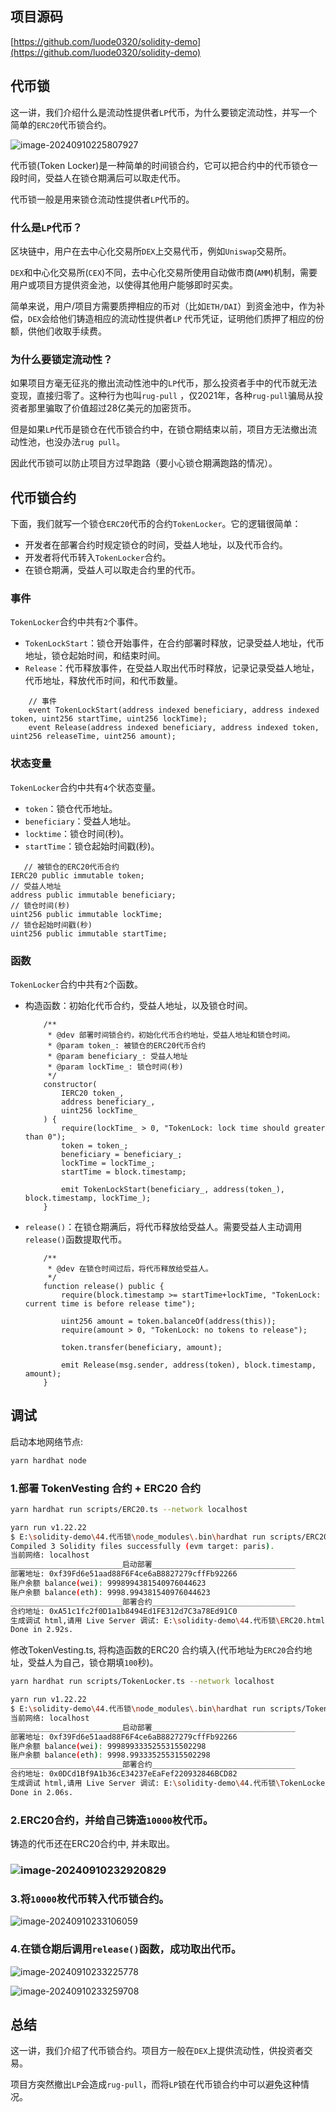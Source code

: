 ## 项目源码

[https://github.com/luode0320/solidity-demo](https://github.com/luode0320/solidity-demo)

## 代币锁

这一讲，我们介绍什么是流动性提供者`LP`代币，为什么要锁定流动性，并写一个简单的`ERC20`代币锁合约。

![image-20240910225807927](../../../picture/image-20240910225807927.png)

代币锁(Token Locker)是一种简单的时间锁合约，它可以把合约中的代币锁仓一段时间，受益人在锁仓期满后可以取走代币。

代币锁一般是用来锁仓流动性提供者`LP`代币的。

### 什么是`LP`代币？

区块链中，用户在去中心化交易所`DEX`上交易代币，例如`Uniswap`交易所。

`DEX`和中心化交易所(`CEX`)不同，去中心化交易所使用自动做市商(`AMM`)机制，需要用户或项目方提供资金池，以使得其他用户能够即时买卖。

简单来说，用户/项目方需要质押相应的币对（比如`ETH/DAI`）到资金池中，作为补偿，`DEX`会给他们铸造相应的流动性提供者`LP`
代币凭证，证明他们质押了相应的份额，供他们收取手续费。

### 为什么要锁定流动性？

如果项目方毫无征兆的撤出流动性池中的`LP`代币，那么投资者手中的代币就无法变现，直接归零了。这种行为也叫`rug-pull`
，仅2021年，各种`rug-pull`骗局从投资者那里骗取了价值超过28亿美元的加密货币。

但是如果`LP`代币是锁仓在代币锁合约中，在锁仓期结束以前，项目方无法撤出流动性池，也没办法`rug pull`。

因此代币锁可以防止项目方过早跑路（要小心锁仓期满跑路的情况）。

## 代币锁合约

下面，我们就写一个锁仓`ERC20`代币的合约`TokenLocker`。它的逻辑很简单：

- 开发者在部署合约时规定锁仓的时间，受益人地址，以及代币合约。
- 开发者将代币转入`TokenLocker`合约。
- 在锁仓期满，受益人可以取走合约里的代币。

### 事件

`TokenLocker`合约中共有`2`个事件。

- `TokenLockStart`：锁仓开始事件，在合约部署时释放，记录受益人地址，代币地址，锁仓起始时间，和结束时间。
- `Release`：代币释放事件，在受益人取出代币时释放，记录记录受益人地址，代币地址，释放代币时间，和代币数量。

```solidity
    // 事件
    event TokenLockStart(address indexed beneficiary, address indexed token, uint256 startTime, uint256 lockTime);
    event Release(address indexed beneficiary, address indexed token, uint256 releaseTime, uint256 amount);
```

### 状态变量

`TokenLocker`合约中共有`4`个状态变量。

- `token`：锁仓代币地址。
- `beneficiary`：受益人地址。
- `locktime`：锁仓时间(秒)。
- `startTime`：锁仓起始时间戳(秒)。

```solidity
   // 被锁仓的ERC20代币合约
IERC20 public immutable token;
// 受益人地址
address public immutable beneficiary;
// 锁仓时间(秒)
uint256 public immutable lockTime;
// 锁仓起始时间戳(秒)
uint256 public immutable startTime;
```

### 函数

`TokenLocker`合约中共有`2`个函数。

- 构造函数：初始化代币合约，受益人地址，以及锁仓时间。

  ```solidity
      /**
       * @dev 部署时间锁合约，初始化代币合约地址，受益人地址和锁仓时间。
       * @param token_: 被锁仓的ERC20代币合约
       * @param beneficiary_: 受益人地址
       * @param lockTime_: 锁仓时间(秒)
       */
      constructor(
          IERC20 token_,
          address beneficiary_,
          uint256 lockTime_
      ) {
          require(lockTime_ > 0, "TokenLock: lock time should greater than 0");
          token = token_;
          beneficiary = beneficiary_;
          lockTime = lockTime_;
          startTime = block.timestamp;
  
          emit TokenLockStart(beneficiary_, address(token_), block.timestamp, lockTime_);
      }
  ```


- `release()`：在锁仓期满后，将代币释放给受益人。需要受益人主动调用`release()`函数提取代币。

  ```solidity
      /**
       * @dev 在锁仓时间过后，将代币释放给受益人。
       */
      function release() public {
          require(block.timestamp >= startTime+lockTime, "TokenLock: current time is before release time");
  
          uint256 amount = token.balanceOf(address(this));
          require(amount > 0, "TokenLock: no tokens to release");
  
          token.transfer(beneficiary, amount);
  
          emit Release(msg.sender, address(token), block.timestamp, amount);
      }
  ```

## 调试

启动本地网络节点:

```sh
yarn hardhat node
```

### 1.部署 TokenVesting 合约 + ERC20 合约

````sh
yarn hardhat run scripts/ERC20.ts --network localhost
````

```sh
yarn run v1.22.22
$ E:\solidity-demo\44.代币锁\node_modules\.bin\hardhat run scripts/ERC20.ts --network localhost
Compiled 3 Solidity files successfully (evm target: paris).
当前网络: localhost
_________________________启动部署________________________________
部署地址: 0xf39Fd6e51aad88F6F4ce6aB8827279cffFb92266
账户余额 balance(wei): 9998994381540976044623
账户余额 balance(eth): 9998.994381540976044623
_________________________部署合约________________________________
合约地址: 0xA51c1fc2f0D1a1b8494Ed1FE312d7C3a78Ed91C0
生成调试 html,请用 Live Server 调试: E:\solidity-demo\44.代币锁\ERC20.html
Done in 2.92s.
```

修改TokenVesting.ts, 将构造函数的ERC20 合约填入(代币地址为`ERC20`合约地址，受益人为自己，锁仓期填`100`秒)。

```sh
yarn hardhat run scripts/TokenLocker.ts --network localhost
```

```sh
yarn run v1.22.22
$ E:\solidity-demo\44.代币锁\node_modules\.bin\hardhat run scripts/TokenLocker.ts --network localhost
当前网络: localhost
_________________________启动部署________________________________
部署地址: 0xf39Fd6e51aad88F6F4ce6aB8827279cffFb92266
账户余额 balance(wei): 9998993335255315502298
账户余额 balance(eth): 9998.993335255315502298
_________________________部署合约________________________________
合约地址: 0x0DCd1Bf9A1b36cE34237eEaFef220932846BCD82
生成调试 html,请用 Live Server 调试: E:\solidity-demo\44.代币锁\TokenLocker.html
Done in 2.06s.
```

### 2.ERC20合约，并给自己铸造`10000`枚代币。

铸造的代币还在ERC20合约中, 并未取出。

### ![image-20240910232920829](../../../picture/image-20240910232920829.png)

### 3.将`10000`枚代币转入代币锁合约。

![image-20240910233106059](../../../picture/image-20240910233106059.png)

### 4.在锁仓期后调用`release()`函数，成功取出代币。

![image-20240910233225778](../../../picture/image-20240910233225778.png)

![image-20240910233259708](../../../picture/image-20240910233259708.png)

## 总结

这一讲，我们介绍了代币锁合约。项目方一般在`DEX`上提供流动性，供投资者交易。

项目方突然撤出`LP`会造成`rug-pull`，而将`LP`锁在代币锁合约中可以避免这种情况。